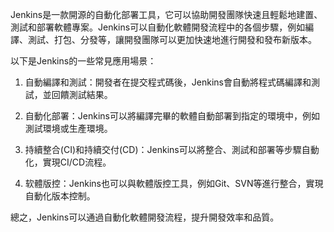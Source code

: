 Jenkins是一款開源的自動化部署工具，它可以協助開發團隊快速且輕鬆地建置、測試和部署軟體專案。Jenkins可以自動化軟體開發流程中的各個步驟，例如編譯、測試、打包、分發等，讓開發團隊可以更加快速地進行開發和發布新版本。

以下是Jenkins的一些常見應用場景：

1. 自動編譯和測試：開發者在提交程式碼後，Jenkins會自動將程式碼編譯和測試，並回饋測試結果。

2. 自動化部署：Jenkins可以將編譯完畢的軟體自動部署到指定的環境中，例如測試環境或生產環境。

3. 持續整合(CI)和持續交付(CD)：Jenkins可以將整合、測試和部署等步驟自動化，實現CI/CD流程。

4. 软體版控：Jenkins也可以與軟體版控工具，例如Git、SVN等進行整合，實現自動化版本控制。

總之，Jenkins可以通過自動化軟體開發流程，提升開發效率和品質。